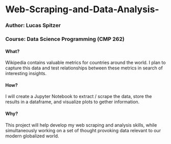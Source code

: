 # Web-Scraping-and-Data-Analysis-

### Author: Lucas Spitzer
### Course: Data Science Programming (CMP 262)


#### What?
Wikipedia contains valuable metrics for countries around the world. I plan to capture this data and test relationships between these metrics in search of interesting insights.


#### How?
I will create a Jupyter Notebook to extract / scrape the data, store the results in a dataframe, and visualize plots to gether information.


#### Why?
This project will help develop my web scraping and analysis skills, while simultaneously working on a set of thought provoking data relevant to our modern globalized world.
